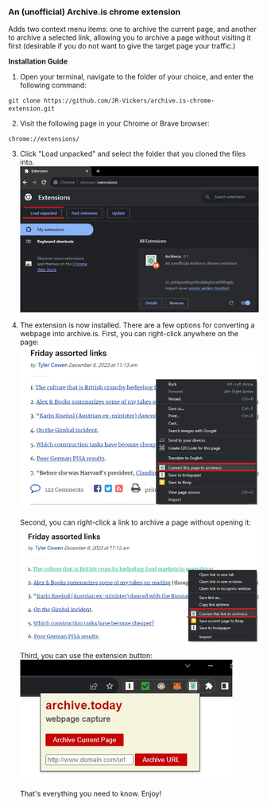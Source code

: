 ### An (unofficial) Archive.is chrome extension

Adds two context menu items: one to archive the current page, and another to archive a selected link, allowing you to archive a page without visiting it first (desirable if you do not want to give the target page your traffic.)

  
**Installation Guide**
1. Open your terminal, navigate to the folder of your choice, and enter the following command:
```
git clone https://github.com/JR-Vickers/archive.is-chrome-extension.git
```

2. Visit the following page in your Chrome or Brave browser:
```
chrome://extensions/
```

3. Click "Load unpacked" and select the folder that you cloned the files into.
![load_unpacked](images/load_unpacked.jpg)

4. The extension is now installed.  There are a few options for converting a webpage into archive.is.  First, you can right-click anywhere on the page:![page_right_click](images/page_right_click.jpg)

	Second, you can right-click a link to archive a page without opening it:![link_right_click](images/link_right_click.jpg)

	Third, you can use the extension button:![popup](images/popup.jpg)

	That's everything you need to know.  Enjoy!
